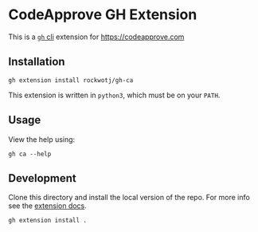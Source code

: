# CodeApprove GH Extension

This is a [`gh` cli][1] extension for https://codeapprove.com

## Installation

```
gh extension install rockwotj/gh-ca
```

This extension is written in `python3`, which must be on your `PATH`.

## Usage

View the help using:

```
gh ca --help
```

## Development

Clone this directory and install the local version of the repo. For more info see the [extension docs][2].

```
gh extension install .
```

[1]: https://cli.github.com
[2]: https://docs.github.com/github-cli/github-cli/creating-github-cli-extensions
